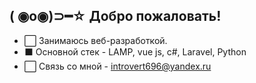 
( ◉o◉)⊃━☆  Добро пожаловать!
--------
- ⬜️ Занимаюсь веб-разработкой. 
- ⬛️ Основной стек - LAMP, vue js, c#, Laravel, Python
- ⬜️ Связь со мной - introvert696@yandex.ru

<!---
Introvert696/Introvert696 is a ✨ special ✨ repository because its `README.md` (this file) appears on your GitHub profile.
You can click the Preview link to take a look at your changes.
--->


                                   
